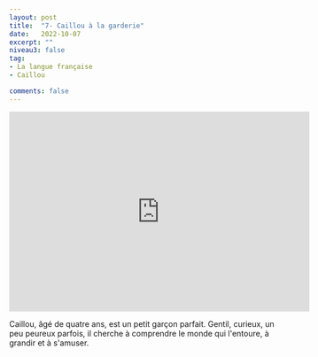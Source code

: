 ```yaml
---
layout: post
title:  "7- Caillou à la garderie"
date:   2022-10-07
excerpt: ""
niveau3: false
tag:
- La langue française
- Caillou

comments: false
---
```

<center>
<img style="display: none;" src="/assets/img/thumbnails/caillou-07.jpg" alt="" width="1" height="1">
<iframe width="542px" height="361px" src="https://www.youtube.com/embed/x_Cy14cFojA?rel=0&controls=1&showinfo=0&modestbranding=1&enablejsapi=1" allowfullscreen frameborder="0" ></iframe></center>

Caillou, âgé de quatre ans, est un petit garçon parfait. Gentil, curieux, un peu peureux parfois, il cherche à comprendre le monde qui l'entoure, à grandir et à s'amuser.
